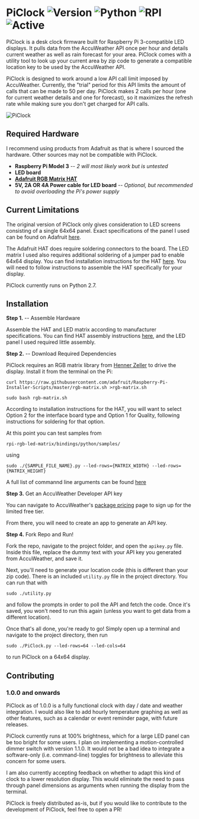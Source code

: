 # PiClock ![Version](https://img.shields.io/badge/Version-1.0.1-green) ![Python](https://img.shields.io/badge/Python-v2.7-blue) ![RPI](https://img.shields.io/badge/Raspberry-Pi-red) ![Active](https://img.shields.io/badge/Active-Yes-brightgreen)

PiClock is a desk clock firmware built for Raspberry Pi 3-compatible LED displays. It pulls data from the AccuWeather API once per hour and details current weather as well as rain forecast for your area. PiClock comes with a utility tool to look up your current area by zip code to generate a compatible location key to be used by the AccuWeather API.

PiClock is designed to work around a low API call limit imposed by AccuWeather. Currently, the "trial" period for this API limits the amount of calls that can be made to 50 per day. PiClock makes 2 calls per hour (one for current weather details and one for forecast), so it maximizes the refresh rate while making sure you don't get charged for API calls.

![PiClock](https://i.imgur.com/Z5RS6eY.jpg)

## Required Hardware

I recommend using products from Adafruit as that is where I sourced the hardware. Other sources may not be compatible with PiClock.

* **Raspberry Pi Model 3** -- *2 will most likely work but is untested*
* **LED board**
* **[Adafruit RGB Matrix HAT](https://www.adafruit.com/product/2345)**
* **5V, 2A OR 4A Power cable for LED board** -- *Optional, but recommended to avoid overloading the Pi's power supply*


## Current Limitations

The original version of PiClock only gives consideration to LED screens consisting of a single 64x64 panel. Exact specifications of the panel I used can be found on Adafruit [here](https://www.adafruit.com/product/3649).

The Adafruit HAT does require soldering connectors to the board. The LED matrix I used also requires additional soldering of a jumper pad to enable 64x64 display. You can find installation instructions for the HAT [here](https://learn.adafruit.com/adafruit-rgb-matrix-plus-real-time-clock-hat-for-raspberry-pi/assembly). You will need to follow instructions to assemble the HAT specifically for your display.

PiClock currently runs on Python 2.7.

## Installation

**Step 1.** -- Assemble Hardware

Assemble the HAT and LED matrix according to manufacturer specifications. You can find HAT assembly instructions [here](https://learn.adafruit.com/adafruit-rgb-matrix-plus-real-time-clock-hat-for-raspberry-pi/assembly), and the LED panel I used required little assembly.

**Step 2.** -- Download Required Dependencies

PiClock requires an RGB matrix library from [Henner Zeller](https://github.com/hzeller/rpi-rgb-led-matrix) to drive the display. Install it from the terminal on the Pi:

```
curl https://raw.githubusercontent.com/adafruit/Raspberry-Pi-Installer-Scripts/master/rgb-matrix.sh >rgb-matrix.sh

sudo bash rgb-matrix.sh
```

According to installation instructions for the HAT, you will want to select Option 2 for the interface board type and Option 1 for Quality, following instructions for soldering for that option.

At this point you can test samples from 

```
rpi-rgb-led-matrix/bindings/python/samples/
```

using

```
sudo ./{SAMPLE_FILE_NAME}.py --led-rows={MATRIX_WIDTH} --led-rows={MATRIX_HEIGHT}
```

A full list of commannd line arguments can be found [here](https://github.com/hzeller/rpi-rgb-led-matrix#changing-parameters-via-command-line-flags)

**Step 3.** Get an AccuWeather Developer API key

You can navigate to AccuWeather's [package pricing](https://developer.accuweather.com/packages) page to sign up for the limited free tier. 

From there, you will need to create an app to generate an API key. 

**Step 4.** Fork Repo and Run!

Fork the repo, navigate to the project folder, and open the `apikey.py` file. Inside this file, replace the dummy text with your API key you generated from AccuWeather, and save it.

Next, you'll need to generate your location code (this is different than your zip code). There is an included `utility.py` file in the project directory. You can run that with

```
sudo ./utility.py
```

and follow the prompts in order to poll the API and fetch the code. Once it's saved, you won't need to run this again (unless you want to get data from a different location).

Once that's all done, you're ready to go! Simply open up a terminal and navigate to the project directory, then run

```
sudo ./PiClock.py --led-rows=64 --led-cols=64
```

to run PiClock on a 64x64 display.

## Contributing
### 1.0.0 and onwards

PiClock as of 1.0.0 is a fully functional clock with day / date and weather integration. I would also like to add hourly temperature graphing as well as other features, such as a calendar or event reminder page, with future releases.

PiClock currently runs at 100% brightness, which for a large LED panel can be too bright for some users. I plan on implementing a motion-controlled dimmer switch with version 1.1.0. It would not be a bad idea to integrate a software-only (i.e. command-line) toggles for brightness to alleviate this concern for some users.

I am also currently accepting feedback on whether to adapt this kind of clock to a lower resolution display. This would eliminate the need to pass through panel dimensions as arguments when running the display from the terminal.

PiClock is freely distributed as-is, but if you would like to contribute to the development of PiClock, feel free to open a PR!
